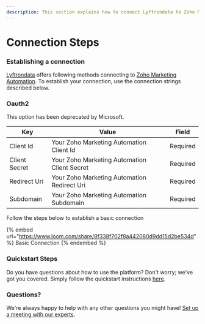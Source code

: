 ```yaml
---
description: This section explains how to connect Lyftrondata to Zoho Marketing Automation.
---
```


# Connection Steps

### Establishing a connection

[Lyftrondata](https://www.lyftrondata.com) offers following methods connecting to [Zoho Marketing Automation](https://www.lyftrondata.com/integration/marketing-analytics/zoho-marketing-automation/). To establish your connection, use the connection strings described below.

### Oauth2

This option has been deprecated by Microsoft.

| Key           | Value                                        | Field    |
| ------------- | -------------------------------------------- | -------- |
| Client Id     | Your Zoho Marketing Automation Client Id     | Required |
| Client Secret | Your Zoho Marketing Automation Client Secret | Required |
| Redirect Uri  | Your Zoho Marketing Automation Redirect Uri  | Required |
| Subdomain     | Your Zoho Marketing Automation Subdomain     | Required |

Follow the steps below to establish a basic connection

{% embed url="https://www.loom.com/share/8f338f702f8a442080d9dd15d2be534d" %}
Basic Connection
{% endembed %}

### Quickstart Steps

Do you have questions about how to use the platform? Don't worry; we've got you covered. Simply follow the quickstart instructions [here](./).

### Questions? <a href="#questions" id="questions"></a>

We're always happy to help with any other questions you might have! [Set up a meeting with our experts](https://www.lyftrondata.com/book-a-meeting/).
